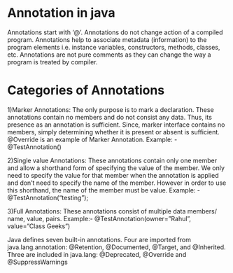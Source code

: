 # Annotation in java
Annotations start with ‘@’.
Annotations do not change action of a compiled program.
Annotations help to associate metadata (information) to the program elements i.e. instance variables, constructors, 
methods, classes, etc.
Annotations are not pure comments as they can change the way a program is treated by compiler.
# Categories of Annotations
1)Marker Annotations:
The only purpose is to mark a declaration. These annotations contain no members and do not consist any data. 
Thus, its presence as an annotation is sufficient. Since, marker interface contains no members, simply determining 
whether it is present or absent is sufficient. @Override is an example of Marker Annotation.
Example: - @TestAnnotation()

2)Single value Annotations:
These annotations contain only one member and allow a shorthand form of specifying the value of the member. 
We only need to specify the value for that member when the annotation is applied and don’t need to specify the name of
the member. However in order to use this shorthand, the name of the member must be value.
Example: - @TestAnnotation(“testing”);

3)Full Annotations:
These annotations consist of multiple data members/ name, value, pairs.
Example:- @TestAnnotation(owner=”Rahul”, value=”Class Geeks”)

Java defines seven built-in annotations.
Four are imported from java.lang.annotation: @Retention, @Documented, @Target, and @Inherited.
Three are included in java.lang: @Deprecated, @Override and @SuppressWarnings

